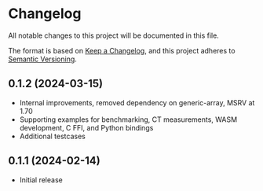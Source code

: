 # Changelog

All notable changes to this project will be documented in this file.

The format is based on [Keep a Changelog](https://keepachangelog.com/en/1.0.0/),
and this project adheres to [Semantic Versioning](https://semver.org/spec/v2.0.0.html).

## 0.1.2 (2024-03-15)

- Internal improvements, removed dependency on generic-array, MSRV at 1.70
- Supporting examples for benchmarking, CT measurements, WASM development, 
  C FFI, and Python bindings
- Additional testcases

## 0.1.1 (2024-02-14)

- Initial release
